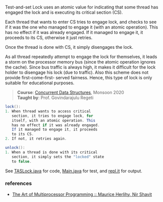 Test-and-set Lock uses an atomic value for
indicating that some thread has engaged the lock
and is executing its critical section (CS).

Each thread that wants to enter CS tries
to engage lock, and checks to see if it was
the one who managed to engage it (with an
atomic operation). This has no effect if
it was already engaged. If it managed to
engage it, it proceeds to its CS, otherwise
it just retries.

Once the thread is done with CS, it simply
disengages the lock.

As all thread repeatedly attempt to engage the
lock for themselves, it leads a storm on the
processor memory bus (since the atomic operation
ignores the cache). Since bus traffic is always
high, it makes it difficult for the lock holder
to disengage his lock (due to traffic). Also
this scheme does not provide first-come-first-
served fairness. Hence, this type of lock is
only suitable for educational purposes.

> **Course**: [Concurrent Data Structures], Monsoon 2020\
> **Taught by**: Prof. Govindarajulu Regeti

[Concurrent Data Structures]: https://github.com/iiithf/concurrent-data-structures

```java
lock():
1. When thread wants to access critical
   section, it tries to engage lock, for
   itself, with an atomic operation. This
   has no effect if it was already engaged.
   If it managed to engage it, it proceeds
   to its CS.
2. If not, it retries again.
```

```java
unlock():
1. When a thread is done with its critical
   section, it simply sets the "locked" state
   to false.
```

See [TASLock.java] for code, [Main.java] for test, and [repl.it] for output.

[TASLock.java]: https://repl.it/@wolfram77/tas-lock#TASLock.java
[Main.java]: https://repl.it/@wolfram77/tas-lock#Main.java
[repl.it]: https://tas-lock.wolfram77.repl.run


### references

- [The Art of Multiprocessor Programming :: Maurice Herlihy, Nir Shavit](https://dl.acm.org/doi/book/10.5555/2385452)

